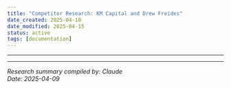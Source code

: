 ```yaml
---
title: "Competitor Research: KM Capital and Drew Freides"
date_created: 2025-04-10
date_modified: 2025-04-15
status: active
tags: [documentation]
---
```


---

---


*Research summary compiled by: Claude*  
*Date: 2025-04-09*

